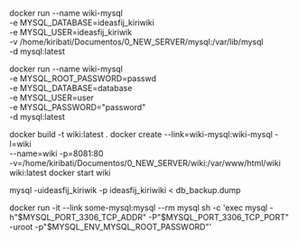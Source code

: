 docker run --name wiki-mysql \
    -e MYSQL_DATABASE=ideasfij_kiriwiki \
    -e MYSQL_USER=ideasfij_kiriwik \
    -v /home/kiribati/Documentos/0_NEW_SERVER/mysql:/var/lib/mysql \
    -d mysql:latest

docker run --name wiki-mysql \
    -e MYSQL_ROOT_PASSWORD=passwd \
    -e MYSQL_DATABASE=database \
    -e MYSQL_USER=user \
    -e MYSQL_PASSWORD="password" \
    -d mysql:latest

docker build -t wiki:latest .
docker create --link=wiki-mysql:wiki-mysql -l=wiki \
    --name=wiki -p=8081:80 \
    -v=/home/kiribati/Documentos/0_NEW_SERVER/wiki:/var/www/html/wiki wiki:latest
docker start wiki

mysql -uideasfij_kiriwik -p ideasfij_kiriwiki < db_backup.dump

docker run -it --link some-mysql:mysql --rm mysql sh -c 'exec mysql -h"$MYSQL_PORT_3306_TCP_ADDR" -P"$MYSQL_PORT_3306_TCP_PORT" -uroot -p"$MYSQL_ENV_MYSQL_ROOT_PASSWORD"'
